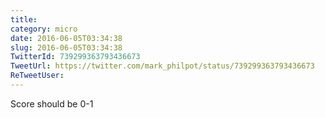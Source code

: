 ```yaml
---
title: 
category: micro
date: 2016-06-05T03:34:38
slug: 2016-06-05T03:34:38
TwitterId: 739299363793436673
TweetUrl: https://twitter.com/mark_philpot/status/739299363793436673
ReTweetUser: 
---
```


Score should be 0-1